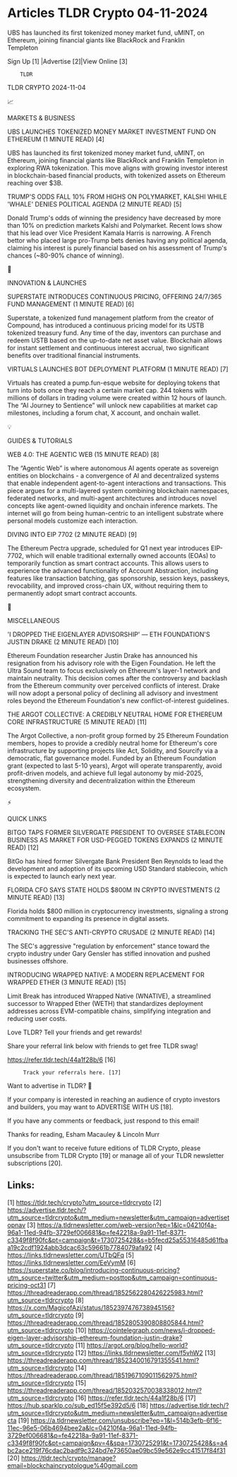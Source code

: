 # Articles TLDR Crypto 04-11-2024

UBS has launched its first tokenized money market fund, uMINT, on
Ethereum, joining financial giants like BlackRock and Franklin
Templeton ‌ ‌ ‌ ‌ ‌ ‌ ‌ ‌ ‌ ‌ ‌ ‌ ‌ ‌ ‌ ‌ ‌ ‌ ‌ ‌ ‌ ‌ ‌ ‌ ‌ ‌  ‌ ‌ ‌ ‌ ‌ ‌ ‌ ‌ ‌ ‌ ‌ ‌ ‌ ‌ ‌ ‌ ‌ ‌ ‌ ‌ ‌ ‌ ‌ ‌ ‌ ‌ 


 Sign Up [1] |Advertise [2]|View Online [3] 

		TLDR 

TLDR CRYPTO 2024-11-04

📈 

MARKETS & BUSINESS

 UBS LAUNCHES TOKENIZED MONEY MARKET INVESTMENT FUND ON ETHEREUM (1
MINUTE READ) [4] 

 UBS has launched its first tokenized money market fund, uMINT, on
Ethereum, joining financial giants like BlackRock and Franklin
Templeton in exploring RWA tokenization. This move aligns with growing
investor interest in blockchain-based financial products, with
tokenized assets on Ethereum reaching over $3B. 

 TRUMP'S ODDS FALL 10% FROM HIGHS ON POLYMARKET, KALSHI WHILE 'WHALE'
DENIES POLITICAL AGENDA (2 MINUTE READ) [5] 

 Donald Trump's odds of winning the presidency have decreased by more
than 10% on prediction markets Kalshi and Polymarket. Recent lows show
that his lead over Vice President Kamala Harris is narrowing. A French
bettor who placed large pro-Trump bets denies having any political
agenda, claiming his interest is purely financial based on his
assessment of Trump's chances (~80-90% chance of winning). 

🚀 

INNOVATION & LAUNCHES

 SUPERSTATE INTRODUCES CONTINUOUS PRICING, OFFERING 24/7/365 FUND
MANAGEMENT (1 MINUTE READ) [6] 

 Superstate, a tokenized fund management platform from the creator of
Compound, has introduced a continuous pricing model for its USTB
tokenized treasury fund. Any time of the day, inventors can purchase
and redeem USTB based on the up-to-date net asset value. Blockchain
allows for instant settlement and continuous interest accrual, two
significant benefits over traditional financial instruments. 

 VIRTUALS LAUNCHES BOT DEPLOYMENT PLATFORM (1 MINUTE READ) [7] 

 Virtuals has created a pump.fun-esque website for deploying tokens
that turn into bots once they reach a certain market cap. 244 tokens
with millions of dollars in trading volume were created within 12
hours of launch. The “AI Journey to Sentience” will unlock new
capabilities at market cap milestones, including a forum chat, X
account, and onchain wallet. 

💡 

GUIDES & TUTORIALS

 WEB 4.0: THE AGENTIC WEB (15 MINUTE READ) [8] 

 The “Agentic Web” is where autonomous AI agents operate as
sovereign entities on blockchains - a convergence of AI and
decentralized systems that enable independent agent-to-agent
interactions and transactions. This piece argues for a multi-layered
system combining blockchain namespaces, federated networks, and
multi-agent architectures and introduces novel concepts like
agent-owned liquidity and onchain inference markets. The internet will
go from being human-centric to an intelligent substrate where personal
models customize each interaction. 

 DIVING INTO EIP 7702 (2 MINUTE READ) [9] 

 The Ethereum Pectra upgrade, scheduled for Q1 next year introduces
EIP-7702, which will enable traditional externally owned accounts
(EOAs) to temporarily function as smart contract accounts. This allows
users to experience the advanced functionality of Account Abstraction,
including features like transaction batching, gas sponsorship, session
keys, passkeys, revocability, and improved cross-chain UX, without
requiring them to permanently adopt smart contract accounts. 

🦄 

MISCELLANEOUS

 'I DROPPED THE EIGENLAYER ADVISORSHIP' — ETH FOUNDATION'S JUSTIN
DRAKE (2 MINUTE READ) [10] 

 Ethereum Foundation researcher Justin Drake has announced his
resignation from his advisory role with the Eigen Foundation. He left
the Ultra Sound team to focus exclusively on Ethereum's layer-1
network and maintain neutrality. This decision comes after the
controversy and backlash from the Ethereum community over perceived
conflicts of interest. Drake will now adopt a personal policy of
declining all advisory and investment roles beyond the Ethereum
Foundation's new conflict-of-interest guidelines. 

 THE ARGOT COLLECTIVE: A CREDIBLY NEUTRAL HOME FOR ETHEREUM CORE
INFRASTRUCTURE (5 MINUTE READ) [11] 

 The Argot Collective, a non-profit group formed by 25 Ethereum
Foundation members, hopes to provide a credibly neutral home for
Ethereum's core infrastructure by supporting projects like Act,
Solidity, and Sourcify via a democratic, flat governance model. Funded
by an Ethereum Foundation grant (expected to last 5-10 years), Argot
will operate transparently, avoid profit-driven models, and achieve
full legal autonomy by mid-2025, strengthening diversity and
decentralization within the Ethereum ecosystem. 

⚡ 

QUICK LINKS

 BITGO TAPS FORMER SILVERGATE PRESIDENT TO OVERSEE STABLECOIN BUSINESS
AS MARKET FOR USD-PEGGED TOKENS EXPANDS (2 MINUTE READ) [12] 

 BitGo has hired former Silvergate Bank President Ben Reynolds to lead
the development and adoption of its upcoming USD Standard stablecoin,
which is expected to launch early next year. 

 FLORIDA CFO SAYS STATE HOLDS $800M IN CRYPTO INVESTMENTS (2 MINUTE
READ) [13] 

 Florida holds $800 million in cryptocurrency investments, signaling a
strong commitment to expanding its presence in digital assets. 

 TRACKING THE SEC'S ANTI-CRYPTO CRUSADE (2 MINUTE READ) [14] 

 The SEC's aggressive "regulation by enforcement" stance toward the
crypto industry under Gary Gensler has stifled innovation and pushed
businesses offshore. 

 INTRODUCING WRAPPED NATIVE: A MODERN REPLACEMENT FOR WRAPPED ETHER (3
MINUTE READ) [15] 

 Limit Break has introduced Wrapped Native (WNATIVE), a streamlined
successor to Wrapped Ether (WETH) that standardizes deployment
addresses across EVM-compatible chains, simplifying integration and
reducing user costs. 

Love TLDR? Tell your friends and get rewards!

 Share your referral link below with friends to get free TLDR swag! 

 https://refer.tldr.tech/44a1f28b/6 [16] 

		 Track your referrals here. [17] 

Want to advertise in TLDR? 📰

 If your company is interested in reaching an audience of crypto
investors and builders, you may want to ADVERTISE WITH US [18]. 

 If you have any comments or feedback, just respond to this email! 

Thanks for reading, 
Esham Macauley & Lincoln Murr 

If you don't want to receive future editions of TLDR Crypto, please
unsubscribe from TLDR Crypto [19] or manage all of your TLDR
newsletter subscriptions [20]. 

 

Links:
------
[1] https://tldr.tech/crypto?utm_source=tldrcrypto
[2] https://advertise.tldr.tech/?utm_source=tldrcrypto&utm_medium=newsletter&utm_campaign=advertisetopnav
[3] https://a.tldrnewsletter.com/web-version?ep=1&lc=04210f4a-96a1-11ed-94fb-3729ef006681&p=fe42218a-9a91-11ef-8371-c3349f8f90fc&pt=campaign&t=1730725428&s=b5fecd25a55316485d61fbaa19c2cdf1924abb3dcac63c59661b7784079afa92
[4] https://links.tldrnewsletter.com/UTbQFq
[5] https://links.tldrnewsletter.com/EeVymM
[6] https://superstate.co/blog/introducing-continuous-pricing?utm_source=twitter&utm_medium=posttop&utm_campaign=continuous-pricing-oct31
[7] https://threadreaderapp.com/thread/1852562280426225983.html?utm_source=tldrcrypto
[8] https://x.com/MagicofAzi/status/1852397476738945156?utm_source=tldrcrypto
[9] https://threadreaderapp.com/thread/1852805390808805844.html?utm_source=tldrcrypto
[10] https://cointelegraph.com/news/i-dropped-eigen-layer-advisorship-ethereum-foundation-justin-drake?utm_source=tldrcrypto
[11] https://argot.org/blog/hello-world?utm_source=tldrcrypto
[12] https://links.tldrnewsletter.com/f5vhW2
[13] https://threadreaderapp.com/thread/1852340016791355541.html?utm_source=tldrcrypto
[14] https://threadreaderapp.com/thread/1851967109011562975.html?utm_source=tldrcrypto
[15] https://threadreaderapp.com/thread/1852032570038338012.html?utm_source=tldrcrypto
[16] https://refer.tldr.tech/44a1f28b/6
[17] https://hub.sparklp.co/sub_ed15f5e392d5/6
[18] https://advertise.tldr.tech/?utm_source=tldrcrypto&utm_medium=newsletter&utm_campaign=advertisecta
[19] https://a.tldrnewsletter.com/unsubscribe?ep=1&l=514b3efb-6f16-11ec-96e5-06b4694bee2a&lc=04210f4a-96a1-11ed-94fb-3729ef006681&p=fe42218a-9a91-11ef-8371-c3349f8f90fc&pt=campaign&pv=4&spa=1730725291&t=1730725428&s=a4bc2ace219f76cdac2badf9c324bd7e73650ae09bc59e562e9cc41517f84f31
[20] https://tldr.tech/crypto/manage?email=blockchaincryptologue%40gmail.com